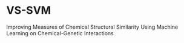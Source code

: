 # VS-SVM
 Improving Measures of Chemical Structural Similarity Using Machine Learning on Chemical-Genetic Interactions
